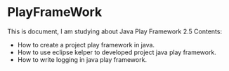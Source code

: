 # PlayFrameWork

This is document, I am studying about Java Play Framework 2.5
Contents:
- How to create a project play framework in java.
- How to use eclipse kelper to developed project java play framework.
- How to write logging in java play framework.
